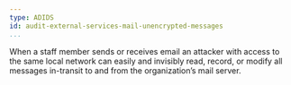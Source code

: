 ```yaml
---
type: ADIDS
id: audit-external-services-mail-unencrypted-messages
...
```


When a staff member sends or receives email an attacker with access to the same local network can easily and invisibly read, record, or modify all messages in-transit to and from the organization’s mail server.
